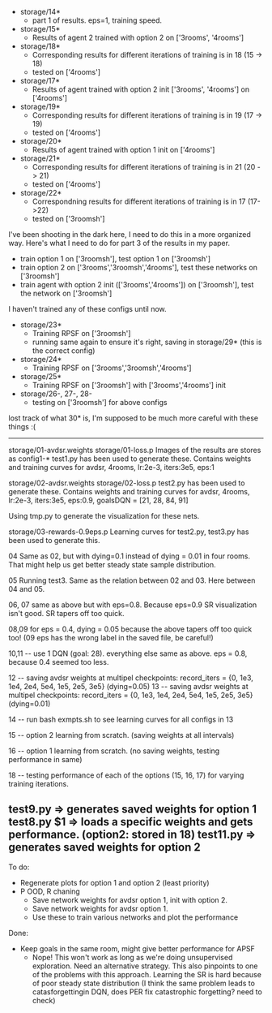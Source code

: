 - storage/14*
	- part 1 of results. eps=1, training speed.
- storage/15*
	- Results of agent 2 trained with option 2 on ['3rooms', '4rooms']
- storage/18*
	- Corresponding results for different iterations of training is in 18 (15 -> 18)
	- tested on ['4rooms']
- storage/17*
	- Results of agent trained with option 2 init ['3rooms', '4rooms'] on ['4rooms']
- storage/19*
	- Corresponding results for different iterations of training is in 19 (17 -> 19)
	- tested on ['4rooms']
- storage/20*
	- Results of agent trained with option 1 init on ['4rooms']
- storage/21*
	- Corresponding results for different iterations of training is in 21 (20 -> 21)
	- tested on ['4rooms']
- storage/22*
	- Correspondning results for different iterations of training is in 17 (17->22)
	- tested on ['3roomsh']

I've been shooting in the dark here, I need to do this in a more organized way. Here's what I need to do for part 3 of the results in my paper.
- train option 1 on ['3roomsh'], test option 1 on ['3roomsh']
- train option 2 on ['3rooms','3roomsh','4rooms'], test these networks on ['3roomsh']
- train agent with option 2 init (['3rooms','4rooms']) on ['3roomsh'], test the network on ['3roomsh']

I haven't trained any of these configs until now. 
- storage/23*
	- Training RPSF on ['3roomsh']
	- running same again to ensure it's right, saving in storage/29* (this is the correct config)
- storage/24*
	- Training RPSF on ['3rooms','3roomsh','4rooms']
- storage/25*
	- Training RPSF on ['3roomsh'] with ['3rooms','4rooms'] init
- storage/26-, 27-, 28-
	- testing on ['3roomsh'] for above configs

lost track of what 30* is, I'm supposed to be much more careful with these things :(


---
storage/01-avdsr.weights
storage/01-loss.p
Images of the results are stores as config1-*
test1.py has been used to generate these.
Contains weights and training curves for avdsr, 4rooms, lr:2e-3, iters:3e5, eps:1

storage/02-avdsr.weights
storage/02-loss.p
test2.py has been used to generate these.
Contains weights and training curves for avdsr, 4rooms, lr:2e-3, iters:3e5, eps:0.9, goalsDQN = [21, 28, 84, 91]

Using tmp.py to generate the visualization for these nets.

storage/03-rewards-0.9eps.p
Learning curves for test2.py, test3.py has been used to generate this.

04
Same as 02, but with dying=0.1 instead of dying = 0.01 in four rooms. That might help us get better steady state sample distribution.

05
Running test3. Same as the relation between 02 and 03. Here between 04 and 05.


06, 07 same as above but with eps=0.8. Because eps=0.9 SR visualization isn't good. SR tapers off too quick.

08,09 for eps = 0.4, dying = 0.05 because the above tapers off too quick too! (09 eps has the wrong label in the saved file, be careful!)

10,11 -- use 1 DQN (goal: 28). everything else same as above. eps = 0.8, because 0.4 seemed too less.

12 -- saving avdsr weights at multipel checkpoints: record_iters = {0, 1e3, 1e4, 2e4, 5e4, 1e5, 2e5, 3e5} (dying=0.05)
13 -- saving avdsr weights at multipel checkpoints: record_iters = {0, 1e3, 1e4, 2e4, 5e4, 1e5, 2e5, 3e5} (dying=0.01)

14 -- run bash exmpts.sh to see learning curves for all configs in 13

15 -- option 2 learning from scratch. (saving weights at all intervals)

16 -- option 1 learning from scratch. (no saving weights, testing performance in same)

<!-- 17 -- option 1, trained with option 2 init (3e5). (saving weights at all intervals) -->

18 -- testing performance of each of the options (15, 16, 17) for varying training iterations. 

test9.py => generates saved weights for option 1
test8.py $1 => loads a specific weights and gets performance. (option2: stored in 18)
test11.py => generates saved weights for option 2
---

To do:
- Regenerate plots for option 1 and option 2 (least priority)
- P OOD, R chaning
	- Save network weights for avdsr option 1, init with option 2.
	- Save network weights for avdsr option 1. 
	- Use these to train various networks and plot the performance

Done:

- Keep goals in the same room, might give better performance for APSF
	- Nope! This won't work as long as we're doing unsupervised exploration. Need an alternative strategy. This also pinpoints to one of the problems with this approach. Learning the SR is hard because of poor steady state distribution (I think the same problem leads to catasforgettingin DQN, does PER fix catastrophic forgetting? need to check)
